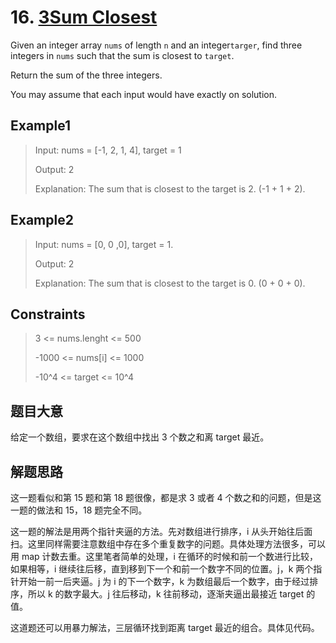 # 16. [3Sum Closest](https://leetcode.com/problems/3sum-closest/)

Given an integer array `nums` of length `n` and an integer`targer`, find three integers in `nums` such that the sum is closest to `target`.

Return the sum of the three integers.

You may assume that each input would have exactly on solution.

## Example1

> Input: nums = [-1, 2, 1, 4], target = 1
>
> Output: 2
>
> Explanation: The sum that is closest to the target is 2. (-1 + 1 + 2).

## Example2

> Input: nums = [0, 0 ,0], target = 1.
>
> Output: 2
>
> Explanation: The sum that is closest to the target is 0. (0 + 0 + 0).

## Constraints

> 3 <= nums.lenght <= 500
>
> -1000 <= nums[i] <= 1000
>
> -10^4 <= target <= 10^4

## 题目大意

给定一个数组，要求在这个数组中找出 3 个数之和离 target 最近。

## 解题思路

这一题看似和第 15 题和第 18 题很像，都是求 3 或者 4 个数之和的问题，但是这一题的做法和 15，18 题完全不同。

这一题的解法是用两个指针夹逼的方法。先对数组进行排序，i 从头开始往后面扫。这里同样需要注意数组中存在多个重复数字的问题。具体处理方法很多，可以用 map 计数去重。这里笔者简单的处理，i 在循环的时候和前一个数进行比较，如果相等，i 继续往后移，直到移到下一个和前一个数字不同的位置。j，k 两个指针开始一前一后夹逼。j 为 i 的下一个数字，k 为数组最后一个数字，由于经过排序，所以 k 的数字最大。j 往后移动，k 往前移动，逐渐夹逼出最接近 target 的值。

这道题还可以用暴力解法，三层循环找到距离 target 最近的组合。具体见代码。
